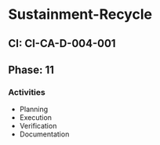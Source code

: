 # Sustainment-Recycle

## CI: CI-CA-D-004-001
## Phase: 11

### Activities
- Planning
- Execution
- Verification
- Documentation
